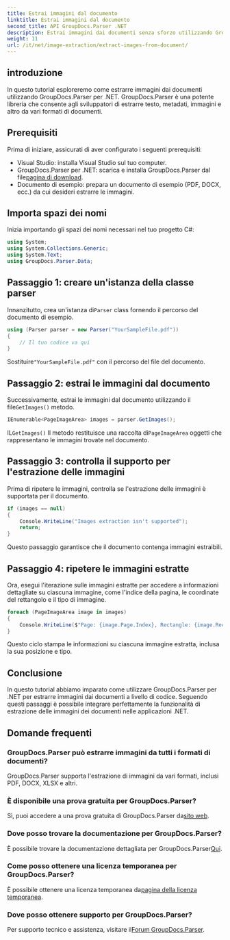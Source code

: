 ```yaml
---
title: Estrai immagini dal documento
linktitle: Estrai immagini dal documento
second_title: API GroupDocs.Parser .NET
description: Estrai immagini dai documenti senza sforzo utilizzando GroupDocs.Parser per .NET. Le tue capacità di elaborazione dei documenti e semplifica le attività di estrazione delle immagini in modo efficiente.
weight: 11
url: /it/net/image-extraction/extract-images-from-document/
---
```

## introduzione
In questo tutorial esploreremo come estrarre immagini dai documenti utilizzando GroupDocs.Parser per .NET. GroupDocs.Parser è una potente libreria che consente agli sviluppatori di estrarre testo, metadati, immagini e altro da vari formati di documenti.
## Prerequisiti
Prima di iniziare, assicurati di aver configurato i seguenti prerequisiti:
- Visual Studio: installa Visual Studio sul tuo computer.
-  GroupDocs.Parser per .NET: scarica e installa GroupDocs.Parser dal file[pagina di download](https://releases.groupdocs.com/parser/net/).
- Documento di esempio: prepara un documento di esempio (PDF, DOCX, ecc.) da cui desideri estrarre le immagini.

## Importa spazi dei nomi
Inizia importando gli spazi dei nomi necessari nel tuo progetto C#:
```csharp
using System;
using System.Collections.Generic;
using System.Text;
using GroupDocs.Parser.Data;
```
## Passaggio 1: creare un'istanza della classe parser
 Innanzitutto, crea un'istanza di`Parser` class fornendo il percorso del documento di esempio.
```csharp
using (Parser parser = new Parser("YourSampleFile.pdf"))
{
    // Il tuo codice va qui
}
```
 Sostituire`"YourSampleFile.pdf"` con il percorso del file del documento.
## Passaggio 2: estrai le immagini dal documento
 Successivamente, estrai le immagini dal documento utilizzando il file`GetImages()` metodo.
```csharp
IEnumerable<PageImageArea> images = parser.GetImages();
```
 IL`GetImages()` Il metodo restituisce una raccolta di`PageImageArea` oggetti che rappresentano le immagini trovate nel documento.
## Passaggio 3: controlla il supporto per l'estrazione delle immagini
Prima di ripetere le immagini, controlla se l'estrazione delle immagini è supportata per il documento.
```csharp
if (images == null)
{
    Console.WriteLine("Images extraction isn't supported");
    return;
}
```
Questo passaggio garantisce che il documento contenga immagini estraibili.
## Passaggio 4: ripetere le immagini estratte
Ora, esegui l'iterazione sulle immagini estratte per accedere a informazioni dettagliate su ciascuna immagine, come l'indice della pagina, le coordinate del rettangolo e il tipo di immagine.
```csharp
foreach (PageImageArea image in images)
{
    Console.WriteLine($"Page: {image.Page.Index}, Rectangle: {image.Rectangle}, Type: {image.FileType}");
}
```
Questo ciclo stampa le informazioni su ciascuna immagine estratta, inclusa la sua posizione e tipo.

## Conclusione
In questo tutorial abbiamo imparato come utilizzare GroupDocs.Parser per .NET per estrarre immagini dai documenti a livello di codice. Seguendo questi passaggi è possibile integrare perfettamente la funzionalità di estrazione delle immagini dei documenti nelle applicazioni .NET.

## Domande frequenti
### GroupDocs.Parser può estrarre immagini da tutti i formati di documenti?
GroupDocs.Parser supporta l'estrazione di immagini da vari formati, inclusi PDF, DOCX, XLSX e altri.
### È disponibile una prova gratuita per GroupDocs.Parser?
 Sì, puoi accedere a una prova gratuita di GroupDocs.Parser da[sito web](https://releases.groupdocs.com/).
### Dove posso trovare la documentazione per GroupDocs.Parser?
 È possibile trovare la documentazione dettagliata per GroupDocs.Parser[Qui](https://tutorials.groupdocs.com/parser/net/).
### Come posso ottenere una licenza temporanea per GroupDocs.Parser?
 È possibile ottenere una licenza temporanea da[pagina della licenza temporanea](https://purchase.groupdocs.com/temporary-license/).
### Dove posso ottenere supporto per GroupDocs.Parser?
 Per supporto tecnico e assistenza, visitare il[Forum GroupDocs.Parser](https://forum.groupdocs.com/c/parser/17).